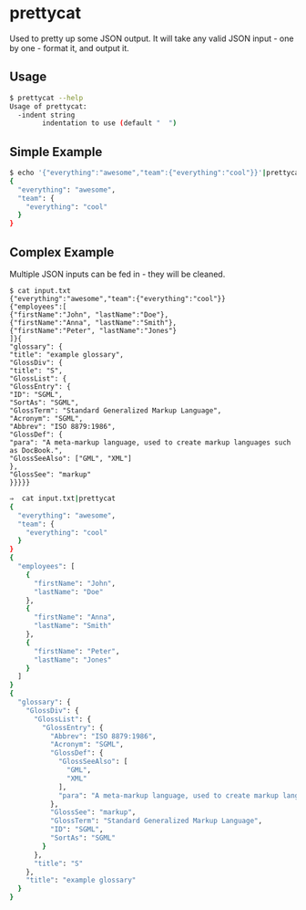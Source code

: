 prettycat
=========

Used to pretty up some JSON output. It will take any valid JSON input - one by one - format it, and output it.

Usage
-----

```bash
$ prettycat --help
Usage of prettycat:
  -indent string
    	indentation to use (default "  ")
```

Simple Example
--------------

```bash
$ echo '{"everything":"awesome","team":{"everything":"cool"}}'|prettycat
{
  "everything": "awesome",
  "team": {
    "everything": "cool"
  }
}
```

Complex Example
---------------

Multiple JSON inputs can be fed in - they will be cleaned.

```
$ cat input.txt 
{"everything":"awesome","team":{"everything":"cool"}}
{"employees":[
{"firstName":"John", "lastName":"Doe"},
{"firstName":"Anna", "lastName":"Smith"},
{"firstName":"Peter", "lastName":"Jones"}
]}{
"glossary": {
"title": "example glossary",
"GlossDiv": {
"title": "S",
"GlossList": {
"GlossEntry": {
"ID": "SGML",
"SortAs": "SGML",
"GlossTerm": "Standard Generalized Markup Language",
"Acronym": "SGML",
"Abbrev": "ISO 8879:1986",
"GlossDef": {
"para": "A meta-markup language, used to create markup languages such as DocBook.",
"GlossSeeAlso": ["GML", "XML"]
},
"GlossSee": "markup"
}}}}}
```

```bash
⇒  cat input.txt|prettycat
{
  "everything": "awesome",
  "team": {
    "everything": "cool"
  }
}
{
  "employees": [
    {
      "firstName": "John",
      "lastName": "Doe"
    },
    {
      "firstName": "Anna",
      "lastName": "Smith"
    },
    {
      "firstName": "Peter",
      "lastName": "Jones"
    }
  ]
}
{
  "glossary": {
    "GlossDiv": {
      "GlossList": {
        "GlossEntry": {
          "Abbrev": "ISO 8879:1986",
          "Acronym": "SGML",
          "GlossDef": {
            "GlossSeeAlso": [
              "GML",
              "XML"
            ],
            "para": "A meta-markup language, used to create markup languages such as DocBook."
          },
          "GlossSee": "markup",
          "GlossTerm": "Standard Generalized Markup Language",
          "ID": "SGML",
          "SortAs": "SGML"
        }
      },
      "title": "S"
    },
    "title": "example glossary"
  }
}
```

